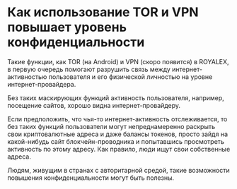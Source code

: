 # Как использование TOR и VPN повышает уровень конфиденциальности

Такие функции, как TOR (на Android) и VPN (скоро появится) в ROYALEX, в первую очередь помогают разрушить связь между интернет-активностью пользователя и его физической личностью на уровне интернет-провайдера.

Без таких маскирующих функций активность пользователя, например, посещение сайтов, хорошо видна интернет-провайдеру.

Если предположить, что чья-то интернет-активность отслеживается, то без таких функций пользователи могут непреднамеренно раскрыть свои криптовалютные адреса и даже балансы токенов, просто зайдя на какой-нибудь сайт блокчейн-проводника и попытавшись просмотреть активность по этому адресу. Как правило, люди ищут свои собственные адреса.

Людям, живущим в странах с авторитарной средой, такие возможности повышения конфиденциальности могут быть полезны.
